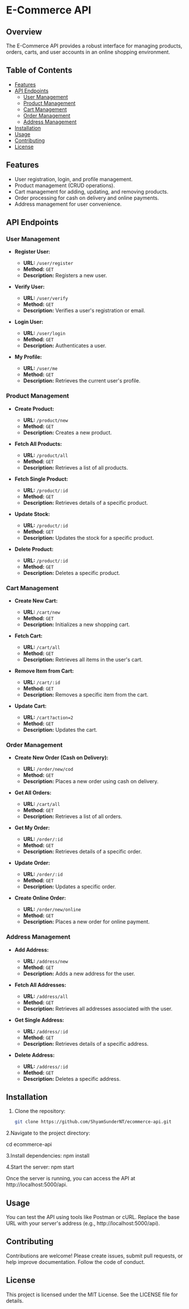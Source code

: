 # E-Commerce API

## Overview
The E-Commerce API provides a robust interface for managing products, orders, carts, and user accounts in an online shopping environment.

## Table of Contents
- [Features](#features)
- [API Endpoints](#api-endpoints)
  - [User Management](#user-management)
  - [Product Management](#product-management)
  - [Cart Management](#cart-management)
  - [Order Management](#order-management)
  - [Address Management](#address-management)
- [Installation](#installation)
- [Usage](#usage)
- [Contributing](#contributing)
- [License](#license)

## Features
- User registration, login, and profile management.
- Product management (CRUD operations).
- Cart management for adding, updating, and removing products.
- Order processing for cash on delivery and online payments.
- Address management for user convenience.

## API Endpoints

### User Management
- **Register User:** 
  - **URL:** `/user/register`
  - **Method:** `GET`
  - **Description:** Registers a new user.

- **Verify User:** 
  - **URL:** `/user/verify`
  - **Method:** `GET`
  - **Description:** Verifies a user's registration or email.

- **Login User:** 
  - **URL:** `/user/login`
  - **Method:** `GET`
  - **Description:** Authenticates a user.

- **My Profile:** 
  - **URL:** `/user/me`
  - **Method:** `GET`
  - **Description:** Retrieves the current user's profile.

### Product Management
- **Create Product:** 
  - **URL:** `/product/new`
  - **Method:** `GET`
  - **Description:** Creates a new product.

- **Fetch All Products:** 
  - **URL:** `/product/all`
  - **Method:** `GET`
  - **Description:** Retrieves a list of all products.

- **Fetch Single Product:** 
  - **URL:** `/product/:id`
  - **Method:** `GET`
  - **Description:** Retrieves details of a specific product.

- **Update Stock:** 
  - **URL:** `/product/:id`
  - **Method:** `GET`
  - **Description:** Updates the stock for a specific product.

- **Delete Product:** 
  - **URL:** `/product/:id`
  - **Method:** `GET`
  - **Description:** Deletes a specific product.

### Cart Management
- **Create New Cart:** 
  - **URL:** `/cart/new`
  - **Method:** `GET`
  - **Description:** Initializes a new shopping cart.

- **Fetch Cart:** 
  - **URL:** `/cart/all`
  - **Method:** `GET`
  - **Description:** Retrieves all items in the user's cart.

- **Remove Item from Cart:** 
  - **URL:** `/cart/:id`
  - **Method:** `GET`
  - **Description:** Removes a specific item from the cart.

- **Update Cart:** 
  - **URL:** `/cart?action=2`
  - **Method:** `GET`
  - **Description:** Updates the cart.

### Order Management
- **Create New Order (Cash on Delivery):** 
  - **URL:** `/order/new/cod`
  - **Method:** `GET`
  - **Description:** Places a new order using cash on delivery.

- **Get All Orders:** 
  - **URL:** `/cart/all`
  - **Method:** `GET`
  - **Description:** Retrieves a list of all orders.

- **Get My Order:** 
  - **URL:** `/order/:id`
  - **Method:** `GET`
  - **Description:** Retrieves details of a specific order.

- **Update Order:** 
  - **URL:** `/order/:id`
  - **Method:** `GET`
  - **Description:** Updates a specific order.

- **Create Online Order:** 
  - **URL:** `/order/new/online`
  - **Method:** `GET`
  - **Description:** Places a new order for online payment.

### Address Management
- **Add Address:** 
  - **URL:** `/address/new`
  - **Method:** `GET`
  - **Description:** Adds a new address for the user.

- **Fetch All Addresses:** 
  - **URL:** `/address/all`
  - **Method:** `GET`
  - **Description:** Retrieves all addresses associated with the user.

- **Get Single Address:** 
  - **URL:** `/address/:id`
  - **Method:** `GET`
  - **Description:** Retrieves details of a specific address.

- **Delete Address:** 
  - **URL:** `/address/:id`
  - **Method:** `GET`
  - **Description:** Deletes a specific address.

## Installation
1. Clone the repository:
   ```bash
   git clone https://github.com/ShyamSunderNT/ecommerce-api.git

2.Navigate to the project directory:

 cd ecommerce-api

3.Install dependencies:
 npm install

4.Start the server:
  npm start
  
Once the server is running, you can access the API at http://localhost:5000/api.

## Usage
You can test the API using tools like Postman or cURL. Replace the base URL with your server's address (e.g., http://localhost:5000/api).

## Contributing
Contributions are welcome! Please create issues, submit pull requests, or help improve documentation. Follow the code of conduct.

## License
This project is licensed under the MIT License. See the LICENSE file for details.
